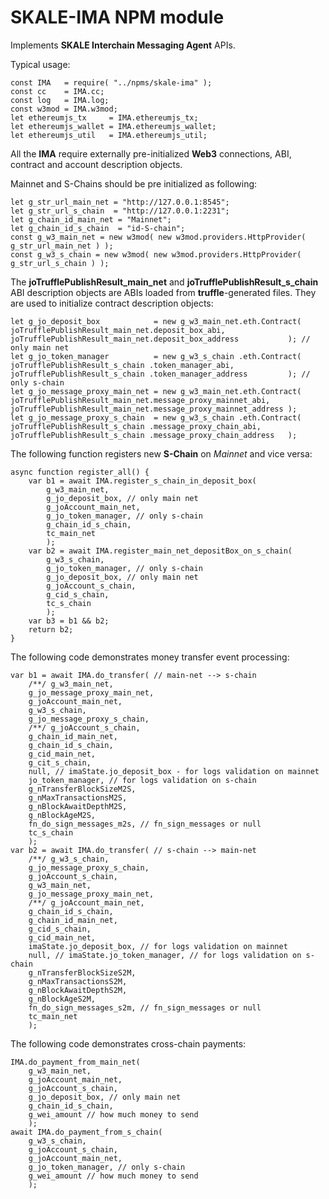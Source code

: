 <!-- SPDX-License-Identifier: (AGPL-3.0-only OR CC-BY-4.0) -->

# SKALE-IMA NPM module

Implements **SKALE Interchain Messaging Agent** APIs.

Typical usage:

    const IMA   = require( "../npms/skale-ima" );
    const cc    = IMA.cc;
    const log   = IMA.log;
    const w3mod = IMA.w3mod;
    let ethereumjs_tx     = IMA.ethereumjs_tx;
    let ethereumjs_wallet = IMA.ethereumjs_wallet;
    let ethereumjs_util   = IMA.ethereumjs_util;

All the **IMA** require externally pre-initialized **Web3** connections, ABI, contract and account description objects.

Mainnet and S-Chains should be pre initialized as following:

    let g_str_url_main_net = "http://127.0.0.1:8545";
    let g_str_url_s_chain  = "http://127.0.0.1:2231";
    let g_chain_id_main_net = "Mainnet";
    let g_chain_id_s_chain  = "id-S-chain";
    const g_w3_main_net = new w3mod( new w3mod.providers.HttpProvider( g_str_url_main_net ) );
    const g_w3_s_chain = new w3mod( new w3mod.providers.HttpProvider( g_str_url_s_chain ) );

The **joTrufflePublishResult_main_net** and **joTrufflePublishResult_s_chain** ABI description objects are ABIs loaded from **truffle**-generated files. They are used to initialize contract description objects:

    let g_jo_deposit_box            = new g_w3_main_net.eth.Contract( joTrufflePublishResult_main_net.deposit_box_abi,           joTrufflePublishResult_main_net.deposit_box_address           ); // only main net
    let g_jo_token_manager          = new g_w3_s_chain .eth.Contract( joTrufflePublishResult_s_chain .token_manager_abi,         joTrufflePublishResult_s_chain .token_manager_address         ); // only s-chain
    let g_jo_message_proxy_main_net = new g_w3_main_net.eth.Contract( joTrufflePublishResult_main_net.message_proxy_mainnet_abi, joTrufflePublishResult_main_net.message_proxy_mainnet_address );
    let g_jo_message_proxy_s_chain  = new g_w3_s_chain .eth.Contract( joTrufflePublishResult_s_chain .message_proxy_chain_abi,   joTrufflePublishResult_s_chain .message_proxy_chain_address   );

The following function registers new **S-Chain** on _Mainnet_ and vice versa:

    async function register_all() {
        var b1 = await IMA.register_s_chain_in_deposit_box(
            g_w3_main_net,
            g_jo_deposit_box, // only main net
            g_joAccount_main_net,
            g_jo_token_manager, // only s-chain
            g_chain_id_s_chain,
            tc_main_net
            );
        var b2 = await IMA.register_main_net_depositBox_on_s_chain(
            g_w3_s_chain,
            g_jo_token_manager, // only s-chain
            g_jo_deposit_box, // only main net
            g_joAccount_s_chain,
            g_cid_s_chain,
            tc_s_chain
            );
        var b3 = b1 && b2;
        return b2;
    }

The following code demonstrates money transfer event processing:

    var b1 = await IMA.do_transfer( // main-net --> s-chain
        /**/ g_w3_main_net,
        g_jo_message_proxy_main_net,
        g_joAccount_main_net,
        g_w3_s_chain,
        g_jo_message_proxy_s_chain,
        /**/ g_joAccount_s_chain,
        g_chain_id_main_net,
        g_chain_id_s_chain,
        g_cid_main_net,
        g_cit_s_chain,
        null, // imaState.jo_deposit_box - for logs validation on mainnet
        jo_token_manager, // for logs validation on s-chain
        g_nTransferBlockSizeM2S,
        g_nMaxTransactionsM2S,
        g_nBlockAwaitDepthM2S,
        g_nBlockAgeM2S,
        fn_do_sign_messages_m2s, // fn_sign_messages or null
        tc_s_chain
        );
    var b2 = await IMA.do_transfer( // s-chain --> main-net
        /**/ g_w3_s_chain,
        g_jo_message_proxy_s_chain,
        g_joAccount_s_chain,
        g_w3_main_net,
        g_jo_message_proxy_main_net,
        /**/ g_joAccount_main_net,
        g_chain_id_s_chain,
        g_chain_id_main_net,
        g_cid_s_chain,
        g_cid_main_net,
        imaState.jo_deposit_box, // for logs validation on mainnet
        null, // imaState.jo_token_manager, // for logs validation on s-chain
        g_nTransferBlockSizeS2M,
        g_nMaxTransactionsS2M,
        g_nBlockAwaitDepthS2M,
        g_nBlockAgeS2M,
        fn_do_sign_messages_s2m, // fn_sign_messages or null
        tc_main_net
        );

The following code demonstrates cross-chain payments:

    IMA.do_payment_from_main_net(
        g_w3_main_net,
        g_joAccount_main_net,
        g_joAccount_s_chain,
        g_jo_deposit_box, // only main net
        g_chain_id_s_chain,
        g_wei_amount // how much money to send
        );
    await IMA.do_payment_from_s_chain(
        g_w3_s_chain,
        g_joAccount_s_chain,
        g_joAccount_main_net,
        g_jo_token_manager, // only s-chain
        g_wei_amount // how much money to send
        );
